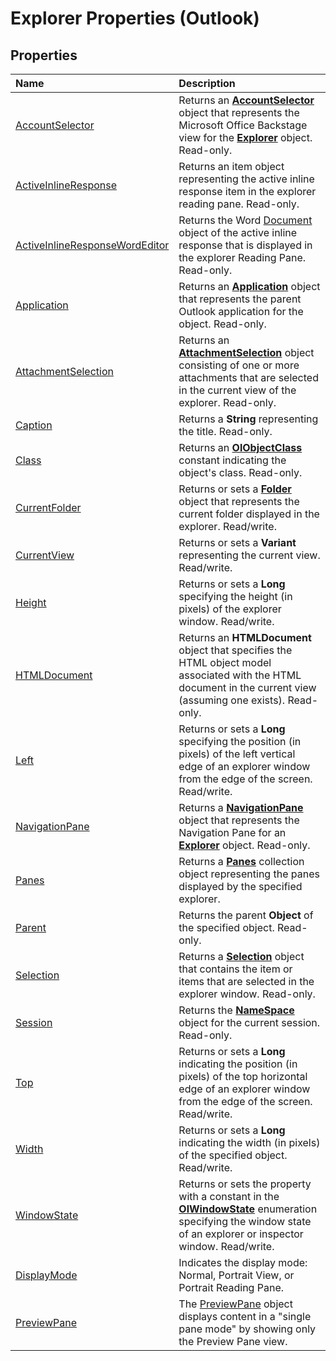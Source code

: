 
# Explorer Properties (Outlook)

## Properties



|**Name**|**Description**|
|:-----|:-----|
|[AccountSelector](5d383684-a88e-8266-522b-7762895e69d3.md)|Returns an  **[AccountSelector](846f176e-5680-a214-7624-75f3a524c989.md)** object that represents the Microsoft Office Backstage view for the **[Explorer](026591e5-049f-503a-4166-34e6dbc225fb.md)** object. Read-only.|
|[ActiveInlineResponse](fc38314d-7cff-44f4-9151-6129f918a721.md)|Returns an item object representing the active inline response item in the explorer reading pane. Read-only.|
|[ActiveInlineResponseWordEditor](b9058694-ab8f-4962-ab7d-afac1704dd29.md)|Returns the Word [Document](8d83487a-2345-a036-a916-971c9db5b7fb.md) object of the active inline response that is displayed in the explorer Reading Pane. Read-only.|
|[Application](d3318c7b-55c4-7797-7abf-c2c71911fb01.md)|Returns an  **[Application](797003e7-ecd1-eccb-eaaf-32d6ddde8348.md)** object that represents the parent Outlook application for the object. Read-only.|
|[AttachmentSelection](d516b972-5eb0-7a76-d4b6-000e26d523aa.md)|Returns an  **[AttachmentSelection](398cf106-a904-9048-e627-e47aaadf1105.md)** object consisting of one or more attachments that are selected in the current view of the explorer. Read-only.|
|[Caption](69f20794-7b31-4999-3c2f-525f1a15f7f6.md)|Returns a  **String** representing the title. Read-only.|
|[Class](12873732-cb5f-e6ca-1328-05cf908038e5.md)|Returns an  **[OlObjectClass](33d724b3-df3c-2a7f-a80f-93b66d96f588.md)** constant indicating the object's class. Read-only.|
|[CurrentFolder](75e7f120-28df-0c3b-ec05-bd880621141b.md)|Returns or sets a  **[Folder](3cf6cda8-6d70-666e-2643-9d9c5b9cacfc.md)** object that represents the current folder displayed in the explorer. Read/write.|
|[CurrentView](177e6387-9ccb-cb71-bbe5-332c25485848.md)|Returns or sets a  **Variant** representing the current view. Read/write.|
|[Height](bce6fc29-c52b-13da-d68b-4b45b694e880.md)|Returns or sets a  **Long** specifying the height (in pixels) of the explorer window. Read/write.|
|[HTMLDocument](dd9ff575-37f5-1b64-5ebf-f17998586d28.md)|Returns an  **HTMLDocument** object that specifies the HTML object model associated with the HTML document in the current view (assuming one exists). Read-only.|
|[Left](83691416-276b-a77f-4a20-9fc2443571e0.md)|Returns or sets a  **Long** specifying the position (in pixels) of the left vertical edge of an explorer window from the edge of the screen. Read/write.|
|[NavigationPane](9ff92a76-d1cd-e338-2f45-e3e5c79c136e.md)|Returns a  **[NavigationPane](b6538c72-6115-99fc-c926-e0532a747823.md)** object that represents the Navigation Pane for an **[Explorer](026591e5-049f-503a-4166-34e6dbc225fb.md)** object. Read-only.|
|[Panes](b7ec51bd-c8e0-f31e-1f15-42a7514cb433.md)|Returns a  **[Panes](657d1adf-41e0-858f-c734-e435153ae9ad.md)** collection object representing the panes displayed by the specified explorer.|
|[Parent](32fc387d-a3f2-05b4-ffaf-f93c50f51406.md)|Returns the parent  **Object** of the specified object. Read-only.|
|[Selection](11002043-9dab-a5ad-b36e-52ddb04c1859.md)|Returns a  **[Selection](0b06a3ce-0445-db8f-e6e8-bb7bd469c50f.md)** object that contains the item or items that are selected in the explorer window. Read-only.|
|[Session](47752d87-6ef5-4838-4c08-0325c0b613f7.md)|Returns the  **[NameSpace](f0dcaa19-07f5-5d42-a3bf-2e42b7885644.md)** object for the current session. Read-only.|
|[Top](f3afa2a5-e532-072d-1be0-4600c4848031.md)|Returns or sets a  **Long** indicating the position (in pixels) of the top horizontal edge of an explorer window from the edge of the screen. Read/write.|
|[Width](7e5caaf7-c572-d74a-1019-e9fc2cf78d84.md)|Returns or sets a  **Long** indicating the width (in pixels) of the specified object. Read/write.|
|[WindowState](787b6339-eb92-3ab6-df9f-82f6122facc5.md)|Returns or sets the property with a constant in the  **[OlWindowState](cc9860c4-9de6-4dd3-05e5-5b87e6b4bd88.md)** enumeration specifying the window state of an explorer or inspector window. Read/write.|
|[DisplayMode](8e6bcc0d-5a37-2c8f-d059-28706b638dee.md)|Indicates the display mode: Normal, Portrait View, or Portrait Reading Pane.|
|[PreviewPane](5f3edb49-b9f6-db03-8f83-3fe27f0aaf08.md)|The [PreviewPane](fd4f497b-7085-6e0f-018b-17845f4dfe61.md) object displays content in a "single pane mode" by showing only the Preview Pane view.|
